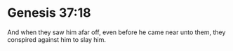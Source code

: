 # Genesis 37:18

And when they saw him afar off, even before he came near unto them, they conspired against him to slay him.